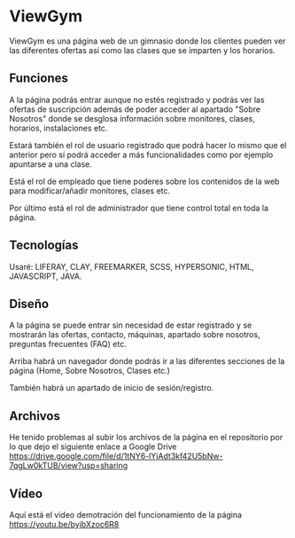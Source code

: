 # ViewGym
ViewGym es una página web de un gimnasio donde los clientes pueden ver las diferentes ofertas así como las clases que se imparten y los horarios.
## Funciones
A la página podrás entrar aunque no estés registrado y podrás ver las ofertas de suscripción además de poder acceder al apartado "Sobre Nosotros" donde se desglosa información sobre monitores, clases, horarios, instalaciones etc.

Estará también el rol de usuario registrado que podrá hacer lo mismo que el anterior pero sí podrá acceder a más funcionalidades como por ejemplo apuntarse a una clase.

Está el rol de empleado que tiene poderes sobre los contenidos de la web para modificar/añadir monitores, clases etc.

Por último está el rol de administrador que tiene control total en toda la página.
## Tecnologías
Usaré: LIFERAY, CLAY, FREEMARKER, SCSS, HYPERSONIC, HTML, JAVASCRIPT, JAVA.
## Diseño
A la página se puede entrar sin necesidad de estar registrado y se mostrarán las ofertas, contacto, máquinas, apartado sobre nosotros, preguntas frecuentes (FAQ) etc. 

Arriba habrá un navegador donde podrás ir a las diferentes secciones de la página (Home, Sobre Nosotros, Clases etc.)

También habrá un apartado de inicio de sesión/registro.
## Archivos
He tenido problemas al subir los archivos de la página en el repositorio por lo que dejo el siguiente enlace a Google Drive
https://drive.google.com/file/d/1tNY6-lYjAdt3kf42U5bNw-7qgLw0kTUB/view?usp=sharing

## Vídeo
Aquí está el video demotración del funcionamiento de la página
https://youtu.be/byjbXzoc6R8
